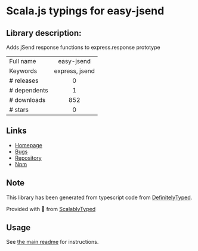 
# Scala.js typings for easy-jsend


## Library description:
Adds jSend response functions to express.response prototype

|                    |                 |
| ------------------ | :-------------: |
| Full name          | easy-jsend |
| Keywords           | express, jsend |
| # releases         | 0 |
| # dependents       | 1 |
| # downloads        | 852 |
| # stars            | 0 |

## Links
- [Homepage](https://github.com/DeadAlready/easy-jsend)
- [Bugs](https://github.com/DeadAlready/easy-jsend/issues)
- [Repository](https://github.com/DeadAlready/easy-jsend)
- [Npm](https://www.npmjs.com/package/easy-jsend)
    


## Note
This library has been generated from typescript code from [DefinitelyTyped](https://definitelytyped.org).

Provided with :purple_heart: from [ScalablyTyped](https://github.com/oyvindberg/ScalablyTyped)

## Usage
See [the main readme](../../readme.md) for instructions.


